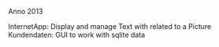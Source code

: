 Anno 2013

InternetApp: Display and manage Text with related to a Picture 
Kundendaten: GUI to work with sqlite data
